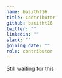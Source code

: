```yaml
---
name: basitht16
title: Contributor
github: basitht16
twitter: ""
linkedin: ""
slack: ""
joining_date: ""
role: contributor
---
```


Still waiting for this
